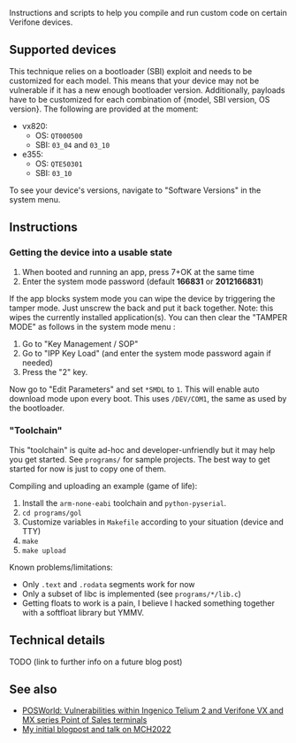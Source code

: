 
Instructions and scripts to help you compile and run custom code on certain Verifone devices.

## Supported devices

This technique relies on a bootloader (SBI) exploit and needs to be customized for each model.
This means that your device may not be vulnerable if it has a new enough bootloader version.
Additionally, payloads have to be customized for each combination of {model, SBI version, OS version}. The following are provided at the moment:

- vx820:
	- OS: `QT000500`
	- SBI: `03_04` and `03_10`
- e355:
	- OS: `QTE50301`
	- SBI: `03_10`

To see your device's versions, navigate to "Software Versions" in the system menu.

## Instructions

### Getting the device into a usable state

1. When booted and running an app, press 7+OK at the same time
2. Enter the system mode password (default **166831** or **2012166831**)

If the app blocks system mode you can wipe the device by triggering the tamper mode.
Just unscrew the back and put it back together. Note: this wipes the currently installed application(s).
You can then clear the "TAMPER MODE" as follows in the system mode menu :

1. Go to "Key Management / SOP"
2. Go to "IPP Key Load" (and enter the system mode password again if needed)
3. Press the "2" key.

Now go to "Edit Parameters" and set `*SMDL` to `1`. This will enable auto download mode upon every boot. This uses `/DEV/COM1`, the same as used by the bootloader.


### "Toolchain"

This "toolchain" is quite ad-hoc and developer-unfriendly but it may help you get started.
See `programs/` for sample projects.
The best way to get started for now is just to copy one of them.

Compiling and uploading an example (game of life):

1. Install the `arm-none-eabi` toolchain and `python-pyserial`.
2. `cd programs/gol`
3. Customize variables in `Makefile` according to your situation (device and TTY)
4. `make`
5. `make upload`

Known problems/limitations:

- Only `.text` and `.rodata` segments work for now
- Only a subset of libc is implemented (see `programs/*/lib.c`)
- Getting floats to work is a pain, I believe I hacked something together with a softfloat library but YMMV.

## Technical details

TODO (link to further info on a future blog post)

## See also

- [POSWorld: Vulnerabilities within Ingenico Telium 2 and Verifone VX and MX series Point of Sales terminals](https://drive.google.com/file/d/1GqiFrt_61lqXXPjuj7O4PJx4tV7uaVWD/view)
- [My initial blogpost and talk on MCH2022](https://th0mas.nl/2022/07/18/porting-doom-to-a-payment-terminal/)
